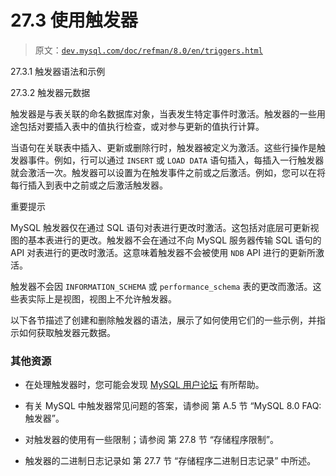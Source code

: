 # 27.3 使用触发器

> 原文：[`dev.mysql.com/doc/refman/8.0/en/triggers.html`](https://dev.mysql.com/doc/refman/8.0/en/triggers.html)

27.3.1 触发器语法和示例

27.3.2 触发器元数据

触发器是与表关联的命名数据库对象，当表发生特定事件时激活。触发器的一些用途包括对要插入表中的值执行检查，或对参与更新的值执行计算。

当语句在关联表中插入、更新或删除行时，触发器被定义为激活。这些行操作是触发器事件。例如，行可以通过 `INSERT` 或 `LOAD DATA` 语句插入，每插入一行触发器就会激活一次。触发器可以设置为在触发事件之前或之后激活。例如，您可以在将每行插入到表中之前或之后激活触发器。

重要提示

MySQL 触发器仅在通过 SQL 语句对表进行更改时激活。这包括对底层可更新视图的基本表进行的更改。触发器不会在通过不向 MySQL 服务器传输 SQL 语句的 API 对表进行的更改时激活。这意味着触发器不会被使用 `NDB` API 进行的更新所激活。

触发器不会因 `INFORMATION_SCHEMA` 或 `performance_schema` 表的更改而激活。这些表实际上是视图，视图上不允许触发器。

以下各节描述了创建和删除触发器的语法，展示了如何使用它们的一些示例，并指示如何获取触发器元数据。

### 其他资源

+   在处理触发器时，您可能会发现 [MySQL 用户论坛](https://forums.mysql.com/list.php?20) 有所帮助。

+   有关 MySQL 中触发器常见问题的答案，请参阅 第 A.5 节 “MySQL 8.0 FAQ: 触发器”。

+   对触发器的使用有一些限制；请参阅 第 27.8 节 “存储程序限制”。

+   触发器的二进制日志记录如 第 27.7 节 “存储程序二进制日志记录” 中所述。
